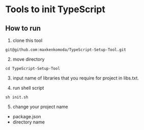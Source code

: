 # Tools to init TypeScript

## How to run

1. clone this tool

```
git@github.com:maxkenkomoda/TypeScript-Setup-Tool.git
```

2. move directory

```
cd TypeScript-Setup-Tool
```

3. input name of libraries that you require for project in libs.txt.

4. run shell script

```
sh init.sh
```

5. change your project name

- package.json
- directory name

